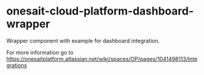 # onesait-cloud-platform-dashboard-wrapper
Wrapper component with example for dashboard integration.

For more information go to https://onesaitplatform.atlassian.net/wiki/spaces/OP/pages/1041498113/Integrations
